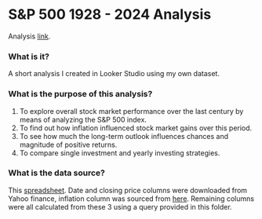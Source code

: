 # S&P 500 1928 - 2024 Analysis

Analysis [link](https://lookerstudio.google.com/reporting/299daf09-56e8-41d7-b28b-e149e827711b).

### What is it? 

A short analysis I created in Looker Studio using my own dataset. 

### What is the purpose of this analysis? 

1. To explore overall stock market performance over the last century by means of analyzing the S&P 500 index.
2. To find out how inflation influenced stock market gains over this period.
3. To see how much the long-term outlook influences chances and magnitude of positive returns. 
4. To compare single investment and yearly investing strategies. 


### What is the data source?

This [spreadsheet](https://docs.google.com/spreadsheets/d/1migh7IyVyw5uBhlBsTviro1Y8b4u-0E6xZL-O0sKIiM/edit?usp=sharing).
Date and closing price columns were downloaded from Yahoo finance, inflation column was sourced from [here](https://www.usinflationcalculator.com/inflation/historical-inflation-rates/).
Remaining columns were all calculated from these 3 using a query provided in this folder. 
